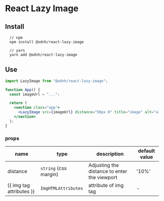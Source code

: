 # React Lazy Image

## Install

```
  // npm
  npm install @odnh/react-lazy-image

  // yarn
  yarn add @odnh/react-lazy-image
```

## Use

```jsx
import LazyImage from "@odnh/react-lazy-image";

function App() {
  const imageUrl = "...";

  return (
    <section class="app">
      <LazyImage src={imageUrl} distance="50px 0" title="image" alt="alt" />
    </section>
  );
}
```

### props

| name                     | type                  | description                                  | default value |
| ------------------------ | --------------------- | -------------------------------------------- | ------------- |
| distance                 | `string` (css margin) | Adjusting the distance to enter the viewport | '10%'         |
| {{ img tag attributes }} | `ImgHTMLAttributes`   | attribute of img tag                         | -             |
